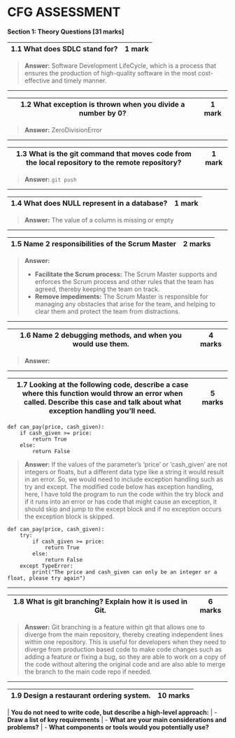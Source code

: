 # CFG ASSESSMENT

**Section 1: Theory Questions \[31 marks\]**

| 1.1 What does SDLC stand for? | 1 mark |
| ----------------------------- | ------ |
> **Answer:**
Software Development LifeCycle, which is a process that ensures the production of high-quality software in the most cost-effective and timely manner.
---

| 1.2 What exception is thrown when you divide a number by 0? | 1 mark |
| ----------------------------------------------------------- | ------ |
> **Answer:**
ZeroDivisionError
---

| 1.3 What is the git command that moves code from the local repository to the remote repository? | 1 mark |
| ----------------------------------------------------------------------------------------------- | ------ |
> **Answer:**
`git push`
---

| 1.4 What does NULL represent in a database? | 1 mark |
| ------------------------------------------- | ------ |
> **Answer:**
The value of a column is missing or empty
---

| 1.5 Name 2 responsibilities of the Scrum Master | 2 marks |
| ----------------------------------------------- | ------- |
> **Answer:**
> - **Facilitate the Scrum process:** The Scrum Master supports and enforces the Scrum process and other rules that the team has agreed, thereby   keeping the team on track.
> - **Remove impediments:** The Scrum Master is responsible for managing any obstacles that arise for the team, and helping to clear them and protect the team from distractions.

---

| 1.6 Name 2 debugging methods, and when you would use them. | 4 marks |
| ---------------------------------------------------------- | ------- |
> **Answer:**

---

| 1.7 Looking at the following code, describe a case where this function would throw an error when called. Describe this case and talk about what exception handling you’ll need. | 5 marks |
| ------------------------------------------------------------------------------------------------------------------------------------------------------------------------------- | ------- |

```
def can_pay(price, cash_given):
    if cash_given >= price:
        return True
    else:
        return False
```
> **Answer:**
If the values of the parameter’s ‘price’ or ‘cash_given’ are not integers or floats, but a different data type like a string it would result in an error. So, we would need to include exception handling such as try and except. The modified code below has exception handling, here, I have told the program to run the code within the try block and if it runs into an error or has code that might cause an exception, it should skip and jump to the except block and if no exception occurs the exception block is skipped.

```
def can_pay(price, cash_given):
    try:
        if cash_given >= price:
            return True
        else:
            return False
    except TypeError:
        print("The price and cash_given can only be an integer or a float, please try again")
```
---

| 1.8 What is git branching? Explain how it is used in Git. | 6 marks |
| --------------------------------------------------------- | ------- |
> **Answer:**
Git branching is a feature within git that allows one to diverge from the main repository, thereby creating independent lines within one repository. This is useful for developers when they need to diverge from production based code to make code changes such as adding a feature or fixing a bug, so they are able to work on a copy of the code without altering the original code and are also able to merge the branch to the main code repo if needed.
---

| 1.9 Design a restaurant ordering system. | 10 marks |
| ---------------------------------------- | -------- |

| **You do not need to write code, but describe a high-level approach:**
| - **Draw a list of key requirements**
| - **What are your main considerations and problems?**
| - **What components or tools would you potentially use?**
